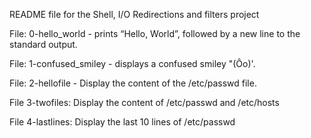 README file for the Shell, I/O Redirections and filters project

File: 0-hello_world - prints “Hello, World”, followed by a new line to the standard output.

File: 1-confused_smiley - displays a confused smiley "(Ôo)'.

File: 2-hellofile - Display the content of the /etc/passwd file.

File 3-twofiles: Display the content of /etc/passwd and /etc/hosts

File 4-lastlines: Display the last 10 lines of /etc/passwd

